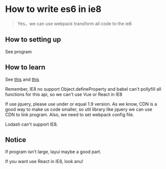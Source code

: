 # How to write es6 in ie8

> Yes，we can use webpack transform all code to the ie8

## How to setting up

See program

## How to learn

See [this](https://juejin.im/post/5cabf7b0e51d456e8b07dd04) and [this](https://juejin.im/post/5c09d6d35188256d9832df9d)

Remember, IE8 no support Object.defineProperty and babel can't pollyfill all functions for this api, so we can't use Vue or React in IE8

If use jquery, please use under or equal 1.9 version. As we know, CDN is a good way to make us code smaller, so util library like jquery we can use CDN to link program. Also, we need to set webpack config file.

Lodash can't support IE8.

## Notice

If program isn't large, layui maybe a good part.

If you want use React in IE8, look anu!
